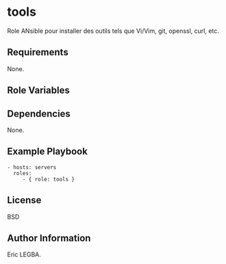 tools
=========

Role ANsible pour installer des outils tels que Vi/Vim, git, openssl, curl, etc.

Requirements
------------

None.

Role Variables
--------------

Dependencies
------------

None.

Example Playbook
----------------

    - hosts: servers
      roles:
         - { role: tools }

License
-------

BSD

Author Information
------------------

Eric LEGBA.
